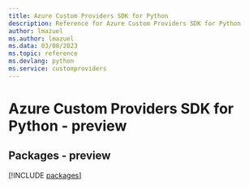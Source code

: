 ```yaml
---
title: Azure Custom Providers SDK for Python
description: Reference for Azure Custom Providers SDK for Python
author: lmazuel
ms.author: lmazuel
ms.data: 03/08/2023
ms.topic: reference
ms.devlang: python
ms.service: customproviders
---
```

# Azure Custom Providers SDK for Python - preview
## Packages - preview
[!INCLUDE [packages](custom-providers-index.md)]